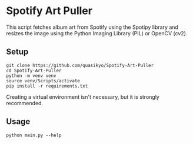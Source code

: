 # Spotify Art Puller
This script fetches album art from Spotify using the Spotipy library and resizes the image using the Python Imaging Library (PIL) or OpenCV (cv2).


## Setup
```
git clone https://github.com/quasikyo/Spotify-Art-Puller
cd Spotify-Art-Puller
python -m venv venv
source venv/Scripts/activate
pip install -r requirements.txt
```
Creating a virtual environment isn't necessary, but it is strongly recommended.

## Usage
```
python main.py --help
```
